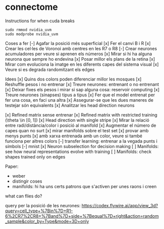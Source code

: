 # connectome

Instructions for when cuda breaks

```{bash}
sudo rmmod nvidia_uvm
sudo modprobe nvidia_uvm
```

Coses a fer
[-] Agafar la posició més superficial
[x] Fer el canvi B i R
[x] Crear les cel·les de Voronoi amb centres en les R7 o R8
[-] Crear neurones acumuladores per veure si aprenen els números
[x] Mirar si hi ha alguna neurona que sempre ho endevina
[x] Posar millor els plans de la retina
[x] Mirar com evoluciona la imatge en les diferents capes del sistema visual
[x] Veure si es degrada randomitzant els edges

Idees
[x] Quins dos colors poden diferenciar millor les mosques
[x] Reshuffle pesos i no entrenar
[x] Treure neurones: entrenant o no entrenant
[x] Deixar fixes els pesos i mirar si sap alguna cosa: reservoir computing
[x] Treure neurones (sinapses) tipus a tipus
[x] Fer que el model entrenat per fer una cosa, en faci una altra
[x] Assegurar-se que les dues maneres de testejar són equivalents
[x] Analitzar les head direction neurons


[x] Refined matrix sense entrenar
[x] Refined matrix with restricted training (\theta  \in [0, 1])
[x] Head direction with single stripe
[x] Mirar la relació entre radi/distància/color i posició al manifold
[x] Augmentar el número de capes quan no surt
[x] mirar manifolds sobre el test set
[x] provar amb menys punts
[x] amb xarxa entrenada amb un color, veure si també funciona per altres colors
[-] transfer learning: entrenar a la vegada punts i símbols
[-] mnist
[x] Neuron subselection for decision making
[ ] Manifolds: see how neural representations evolve with training
[ ] Manifolds: check shapes trained only on edges

Paper:
- weber
- distingir coses
- manifolds: hi ha uns certs patrons que s'activen per unes raons i creen 

what can flies do?

query per la posició de les neurones: https://codex.flywire.ai/app/view_3d?query=cell_type+%7Bin%7D+R1-6%2CR7%2CR8+%7Band%7D+side+%7Bequal%7D+right&action=random_sample&color_by=Type&mode=3D+only